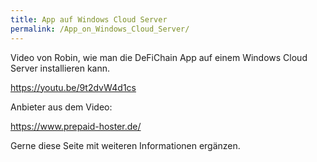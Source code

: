 ```yaml
---
title: App auf Windows Cloud Server
permalink: /App_on_Windows_Cloud_Server/
---
```


Video von Robin, wie man die DeFiChain App auf einem Windows Cloud Server installieren kann.

<https://youtu.be/9t2dvW4d1cs>

Anbieter aus dem Video:

<https://www.prepaid-hoster.de/>

Gerne diese Seite mit weiteren Informationen ergänzen.
